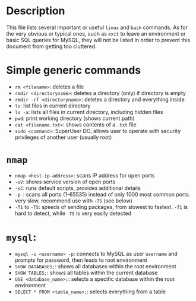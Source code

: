 # Description
This file lists several important or useful ```linux``` and ```bash``` commands. As for the very obvious or typical ones, such as ```exit``` to leave an environment or basic SQL queries for MySQL, they will not be listed in order to prevent this document from getting too cluttered.

# Simple generic commands
- ```rm <filename>```: deletes a file
- ```rmdir <directoryname>```: deletes a directory (only) if directory is empty
- ```rmdir -rf <directoryname>```: deletes a directory and everything inside
- ```ls```: list files in current directory
- ```ls -a```: lists all files in current directory, including hidden files
- ```pwd```: print working directory (shows current path)
- ```cat <filename.txt>```: shows contents of a ```.txt``` file
- ```sudo <command>```: SuperUser DO, allows user to operate with security privileges of another user (usually root)


# ```nmap```
- ```nmap <host-ip-address>```: scans IP address for open ports
- ```-sV```: shows service version of open ports
- ```-sC```: runs default scripts, provides additional details
- ```-p-```: scans all ports (1-65535) instead of only 1000 most common ports. very slow, recommend use with ```-T5``` (see below)
- ```-T1``` to ```-T5```: speeds of sending packages, from slowest to fastest. ```-T1``` is hard to detect, while ```-T5``` is very easily detected

# ```mysql```:
- ```mysql -u <username> -p```: connects to MySQL as user ```username``` and prompts for password, then leads to root environment
- ```SHOW DATABASES;```: shows all databases within the root environment
- ```SHOW TABLES;```: shows all tables within the current database
- ```USE <database_name>;```: selects a specific database within the root environment
- ```SELECT * FROM <table_name>;```: selects everything from a table
